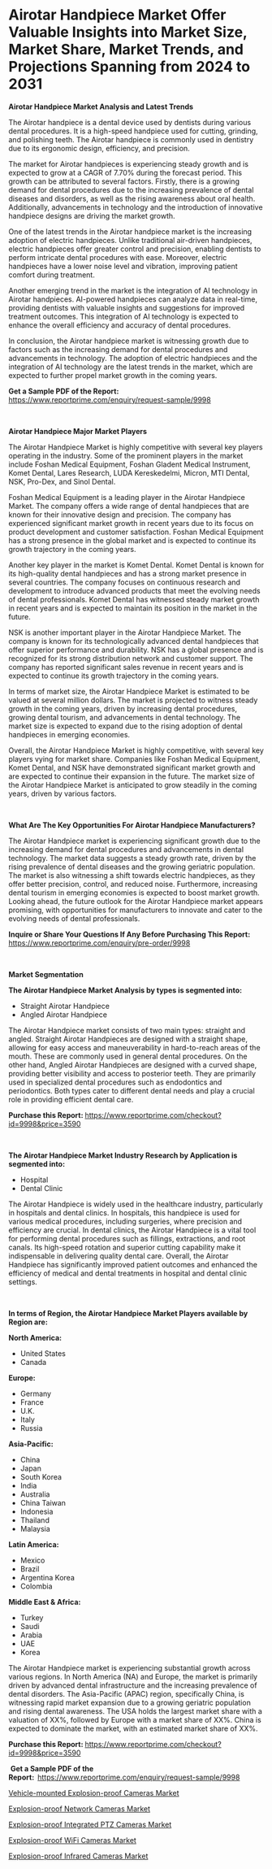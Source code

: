 <p><h1>Airotar Handpiece Market Offer Valuable Insights into Market Size, Market Share, Market Trends, and Projections Spanning from 2024 to 2031</h1></p><p><strong>Airotar Handpiece Market Analysis and Latest Trends</strong></p>
<p><p>The Airotar handpiece is a dental device used by dentists during various dental procedures. It is a high-speed handpiece used for cutting, grinding, and polishing teeth. The Airotar handpiece is commonly used in dentistry due to its ergonomic design, efficiency, and precision.</p><p>The market for Airotar handpieces is experiencing steady growth and is expected to grow at a CAGR of 7.70% during the forecast period. This growth can be attributed to several factors. Firstly, there is a growing demand for dental procedures due to the increasing prevalence of dental diseases and disorders, as well as the rising awareness about oral health. Additionally, advancements in technology and the introduction of innovative handpiece designs are driving the market growth.</p><p>One of the latest trends in the Airotar handpiece market is the increasing adoption of electric handpieces. Unlike traditional air-driven handpieces, electric handpieces offer greater control and precision, enabling dentists to perform intricate dental procedures with ease. Moreover, electric handpieces have a lower noise level and vibration, improving patient comfort during treatment.</p><p>Another emerging trend in the market is the integration of AI technology in Airotar handpieces. AI-powered handpieces can analyze data in real-time, providing dentists with valuable insights and suggestions for improved treatment outcomes. This integration of AI technology is expected to enhance the overall efficiency and accuracy of dental procedures.</p><p>In conclusion, the Airotar handpiece market is witnessing growth due to factors such as the increasing demand for dental procedures and advancements in technology. The adoption of electric handpieces and the integration of AI technology are the latest trends in the market, which are expected to further propel market growth in the coming years.</p></p>
<p><strong>Get a Sample PDF of the Report:&nbsp;</strong> <a href="https://www.reportprime.com/enquiry/request-sample/9998">https://www.reportprime.com/enquiry/request-sample/9998</a></p>
<p>&nbsp;</p>
<p><strong>Airotar Handpiece Major Market Players</strong></p>
<p><p>The Airotar Handpiece Market is highly competitive with several key players operating in the industry. Some of the prominent players in the market include Foshan Medical Equipment, Foshan Gladent Medical Instrument, Komet Dental, Lares Research, LUDA Kereskedelmi, Micron, MTI Dental, NSK, Pro-Dex, and Sinol Dental.</p><p>Foshan Medical Equipment is a leading player in the Airotar Handpiece Market. The company offers a wide range of dental handpieces that are known for their innovative design and precision. The company has experienced significant market growth in recent years due to its focus on product development and customer satisfaction. Foshan Medical Equipment has a strong presence in the global market and is expected to continue its growth trajectory in the coming years.</p><p>Another key player in the market is Komet Dental. Komet Dental is known for its high-quality dental handpieces and has a strong market presence in several countries. The company focuses on continuous research and development to introduce advanced products that meet the evolving needs of dental professionals. Komet Dental has witnessed steady market growth in recent years and is expected to maintain its position in the market in the future.</p><p>NSK is another important player in the Airotar Handpiece Market. The company is known for its technologically advanced dental handpieces that offer superior performance and durability. NSK has a global presence and is recognized for its strong distribution network and customer support. The company has reported significant sales revenue in recent years and is expected to continue its growth trajectory in the coming years.</p><p>In terms of market size, the Airotar Handpiece Market is estimated to be valued at several million dollars. The market is projected to witness steady growth in the coming years, driven by increasing dental procedures, growing dental tourism, and advancements in dental technology. The market size is expected to expand due to the rising adoption of dental handpieces in emerging economies.</p><p>Overall, the Airotar Handpiece Market is highly competitive, with several key players vying for market share. Companies like Foshan Medical Equipment, Komet Dental, and NSK have demonstrated significant market growth and are expected to continue their expansion in the future. The market size of the Airotar Handpiece Market is anticipated to grow steadily in the coming years, driven by various factors.</p></p>
<p>&nbsp;</p>
<p><strong>What Are The Key Opportunities For Airotar Handpiece Manufacturers?</strong></p>
<p><p>The Airotar Handpiece market is experiencing significant growth due to the increasing demand for dental procedures and advancements in dental technology. The market data suggests a steady growth rate, driven by the rising prevalence of dental diseases and the growing geriatric population. The market is also witnessing a shift towards electric handpieces, as they offer better precision, control, and reduced noise. Furthermore, increasing dental tourism in emerging economies is expected to boost market growth. Looking ahead, the future outlook for the Airotar Handpiece market appears promising, with opportunities for manufacturers to innovate and cater to the evolving needs of dental professionals.</p></p>
<p><strong>Inquire or Share Your Questions If Any Before Purchasing This Report:</strong> <a href="https://www.reportprime.com/enquiry/pre-order/9998">https://www.reportprime.com/enquiry/pre-order/9998</a></p>
<p>&nbsp;</p>
<p><strong>Market Segmentation</strong></p>
<p><strong>The Airotar Handpiece Market Analysis by types is segmented into:</strong></p>
<p><ul><li>Straight Airotar Handpiece</li><li>Angled Airotar Handpiece</li></ul></p>
<p><p>The Airotar Handpiece market consists of two main types: straight and angled. Straight Airotar Handpieces are designed with a straight shape, allowing for easy access and maneuverability in hard-to-reach areas of the mouth. These are commonly used in general dental procedures. On the other hand, Angled Airotar Handpieces are designed with a curved shape, providing better visibility and access to posterior teeth. They are primarily used in specialized dental procedures such as endodontics and periodontics. Both types cater to different dental needs and play a crucial role in providing efficient dental care.</p></p>
<p><strong>Purchase this Report:&nbsp;</strong><a href="https://www.reportprime.com/checkout?id=9998&price=3590">https://www.reportprime.com/checkout?id=9998&price=3590</a></p>
<p>&nbsp;</p>
<p><strong>The Airotar Handpiece Market Industry Research by Application is segmented into:</strong></p>
<p><ul><li>Hospital</li><li>Dental Clinic</li></ul></p>
<p><p>The Airotar Handpiece is widely used in the healthcare industry, particularly in hospitals and dental clinics. In hospitals, this handpiece is used for various medical procedures, including surgeries, where precision and efficiency are crucial. In dental clinics, the Airotar Handpiece is a vital tool for performing dental procedures such as fillings, extractions, and root canals. Its high-speed rotation and superior cutting capability make it indispensable in delivering quality dental care. Overall, the Airotar Handpiece has significantly improved patient outcomes and enhanced the efficiency of medical and dental treatments in hospital and dental clinic settings.</p></p>
<p>&nbsp;</p>
<p><strong>In terms of Region, the Airotar Handpiece Market Players available by Region are:</strong></p>
<p>
    <p> <strong> North America: </strong>
        <ul>
            <li>United States</li>
            <li>Canada</li>
        </ul>
        </p> 
    <p> <strong> Europe: </strong>
        <ul>
            <li>Germany</li>
            <li>France</li>
            <li>U.K.</li>
            <li>Italy</li>
            <li>Russia</li>
        </ul>
        </p> 
    <p> <strong> Asia-Pacific: </strong>
        <ul>
            <li>China</li>
            <li>Japan</li>
            <li>South Korea</li>
            <li>India</li>
            <li>Australia</li>
            <li>China Taiwan</li>
            <li>Indonesia</li>
            <li>Thailand</li>
            <li>Malaysia</li>
        </ul>
        </p> 
    <p> <strong> Latin America: </strong>
        <ul>
            <li>Mexico</li>
            <li>Brazil</li>
            <li>Argentina Korea</li>
            <li>Colombia</li>
        </ul>
        </p> 
    <p> <strong> Middle East & Africa: </strong>
        <ul>
            <li>Turkey</li>
            <li>Saudi</li>
            <li>Arabia</li>
            <li>UAE</li>
            <li>Korea</li>
        </ul>
    </p>
    </p>
<p><p>The Airotar Handpiece market is experiencing substantial growth across various regions. In North America (NA) and Europe, the market is primarily driven by advanced dental infrastructure and the increasing prevalence of dental disorders. The Asia-Pacific (APAC) region, specifically China, is witnessing rapid market expansion due to a growing geriatric population and rising dental awareness. The USA holds the largest market share with a valuation of XX%, followed by Europe with a market share of XX%. China is expected to dominate the market, with an estimated market share of XX%.</p></p>
<p><strong>Purchase this Report: </strong><a href="https://www.reportprime.com/checkout?id=9998&price=3590">https://www.reportprime.com/checkout?id=9998&price=3590</a></p>
<p>&nbsp;<strong>Get a Sample PDF of the Report:&nbsp;&nbsp;</strong><a href="https://www.reportprime.com/enquiry/request-sample/9998">https://www.reportprime.com/enquiry/request-sample/9998</a></p>
<p><strong></strong></p>
<p><p><a href="https://medium.com/@craigholmes62/vehicle-mounted-explosion-proof-cameras-market-trends-forecast-and-competitive-analysis-to-2031-52a7028a3ef9">Vehicle-mounted Explosion-proof Cameras Market</a></p><p><a href="https://medium.com/@craigholmes62/explosion-proof-network-cameras-market-trends-forecast-and-competitive-analysis-to-2031-31e931af0fe4">Explosion-proof Network Cameras Market</a></p><p><a href="https://medium.com/@craigholmes62/analyzing-explosion-proof-integrated-ptz-cameras-market-global-industry-perspective-and-forecast-65bc9e0f4dd7">Explosion-proof Integrated PTZ Cameras Market</a></p><p><a href="https://medium.com/@craigholmes62/explosion-proof-wifi-cameras-market-outlook-industry-overview-and-forecast-2024-to-2031-5e774a4bb82d">Explosion-proof WiFi Cameras Market</a></p><p><a href="https://medium.com/@craigholmes62/explosion-proof-infrared-cameras-market-competitive-analysis-market-trends-and-forecast-to-2031-1e91b4fa275d">Explosion-proof Infrared Cameras Market</a></p></p>